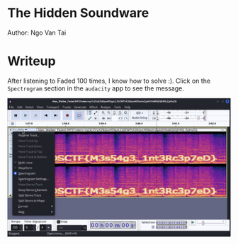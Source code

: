 # The Hidden Soundware
Author: Ngo Van Tai

# Writeup
After listening to Faded 100 times, I know how to solve :). Click on the `Spectrogram` section in the `audacity` app to see the message.

![Alt text](image.png)